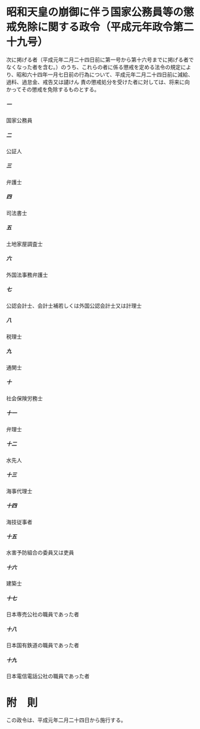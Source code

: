 # 昭和天皇の崩御に伴う国家公務員等の懲戒免除に関する政令（平成元年政令第二十九号）
次に掲げる者（平成元年二月二十四日前に第一号から第十六号までに掲げる者でなくなった者を含む。）のうち、これらの者に係る懲戒を定める法令の規定により、昭和六十四年一月七日前の行為について、平成元年二月二十四日前に減給、過料、過怠金、戒告又は譴けん
責の懲戒処分を受けた者に対しては、将来に向かってその懲戒を免除するものとする。
##### 一
国家公務員
##### 二
公証人
##### 三
弁護士
##### 四
司法書士
##### 五
土地家屋調査士
##### 六
外国法事務弁護士
##### 七
公認会計士、会計士補若しくは外国公認会計士又は計理士
##### 八
税理士
##### 九
通関士
##### 十
社会保険労務士
##### 十一
弁理士
##### 十二
水先人
##### 十三
海事代理士
##### 十四
海技従事者
##### 十五
水害予防組合の委員又は吏員
##### 十六
建築士
##### 十七
日本専売公社の職員であった者
##### 十八
日本国有鉄道の職員であった者
##### 十九
日本電信電話公社の職員であった者
# 附　則
この政令は、平成元年二月二十四日から施行する。
